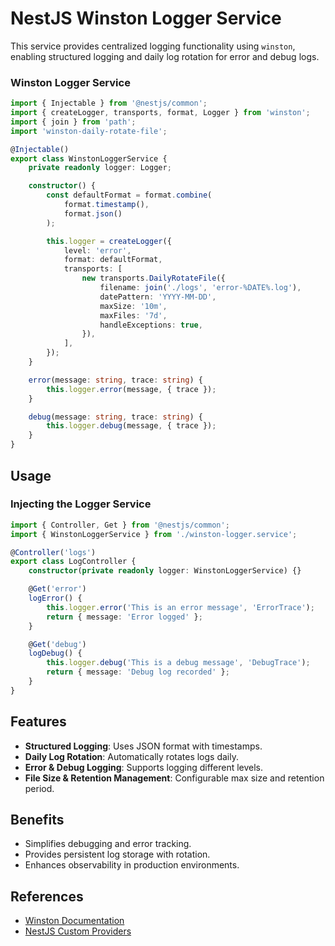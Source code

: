 # NestJS Winston Logger Service

This service provides centralized logging functionality using `winston`, enabling structured logging and daily log rotation for error and debug logs.

### Winston Logger Service

```typescript
import { Injectable } from '@nestjs/common';
import { createLogger, transports, format, Logger } from 'winston';
import { join } from 'path';
import 'winston-daily-rotate-file';

@Injectable()
export class WinstonLoggerService {
    private readonly logger: Logger;

    constructor() {
        const defaultFormat = format.combine(
            format.timestamp(),
            format.json()
        );

        this.logger = createLogger({
            level: 'error',
            format: defaultFormat,
            transports: [
                new transports.DailyRotateFile({
                    filename: join('./logs', 'error-%DATE%.log'),
                    datePattern: 'YYYY-MM-DD',
                    maxSize: '10m',
                    maxFiles: '7d',
                    handleExceptions: true,
                }),
            ],
        });
    }

    error(message: string, trace: string) {
        this.logger.error(message, { trace });
    }

    debug(message: string, trace: string) {
        this.logger.debug(message, { trace });
    }
}
```

## Usage

### Injecting the Logger Service
```typescript
import { Controller, Get } from '@nestjs/common';
import { WinstonLoggerService } from './winston-logger.service';

@Controller('logs')
export class LogController {
    constructor(private readonly logger: WinstonLoggerService) {}

    @Get('error')
    logError() {
        this.logger.error('This is an error message', 'ErrorTrace');
        return { message: 'Error logged' };
    }

    @Get('debug')
    logDebug() {
        this.logger.debug('This is a debug message', 'DebugTrace');
        return { message: 'Debug log recorded' };
    }
}
```

## Features
- **Structured Logging**: Uses JSON format with timestamps.
- **Daily Log Rotation**: Automatically rotates logs daily.
- **Error & Debug Logging**: Supports logging different levels.
- **File Size & Retention Management**: Configurable max size and retention period.

## Benefits
- Simplifies debugging and error tracking.
- Provides persistent log storage with rotation.
- Enhances observability in production environments.

## References
- [Winston Documentation](https://github.com/winstonjs/winston)
- [NestJS Custom Providers](https://docs.nestjs.com/fundamentals/custom-providers)
